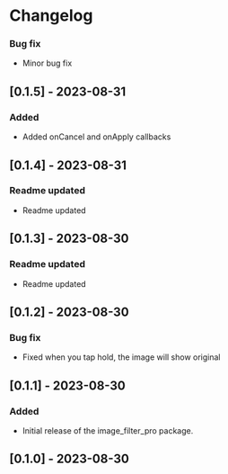
# Changelog

### Bug fix
- Minor bug fix

## [0.1.5] - 2023-08-31

### Added
- Added onCancel and onApply callbacks

## [0.1.4] - 2023-08-31

### Readme updated
- Readme updated

## [0.1.3] - 2023-08-30

### Readme updated
- Readme updated

## [0.1.2] - 2023-08-30

### Bug fix
- Fixed when you tap hold, the image will show original

## [0.1.1] - 2023-08-30

### Added
- Initial release of the image_filter_pro package.

## [0.1.0] - 2023-08-30
